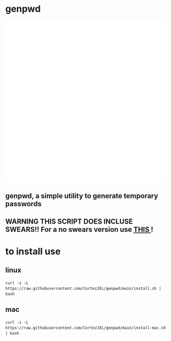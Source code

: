 # genpwd

<img src="https://github.com/CortezJEL/genpwd/blob/pages/genpwd.png?raw=true"/>

## genpwd, a simple utility to generate **temporary** passwords

## WARNING THIS SCRIPT DOES INCLUSE SWEARS!! For a no swears version use [ THIS ](https://github.com/CortezJEL/genpwd/releases/tag/1699754745)!
# to install use
## linux
```curl -s -L https://raw.githubusercontent.com/CortezJEL/genpwd/main/install.sh | bash```
## mac
```curl -s -L https://raw.githubusercontent.com/CortezJEL/genpwd/main/install-mac.sh | bash```
